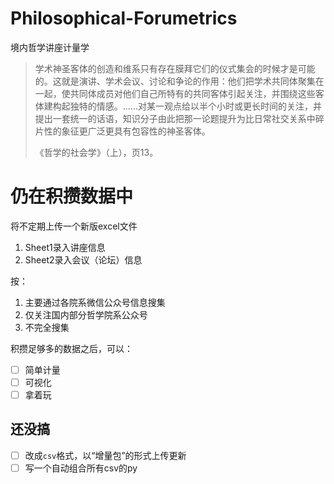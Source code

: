 # Philosophical-Forumetrics
境内哲学讲座计量学

> 学术神圣客体的创造和维系只有存在膜拜它们的仪式集会的时候才是可能的。这就是演讲、学术会议、讨论和争论的作用：他们把学术共同体聚集在一起，使共同体成员对他们自己所特有的共同客体引起关注，并围绕这些客体建构起独特的情感。……对某一观点给以半个小时或更长时间的关注，并提出一套统一的话语，知识分子由此把那一论题提升为比日常社交关系中碎片性的象征更广泛更具有包容性的神圣客体。
> 
> 《哲学的社会学》（上），页13。

# 仍在积攒数据中

将不定期上传一个新版excel文件
1. Sheet1录入讲座信息
2. Sheet2录入会议（论坛）信息

按：
1. 主要通过各院系微信公众号信息搜集
2. 仅关注国内部分哲学院系公众号
3. 不完全搜集

积攒足够多的数据之后，可以：

- [ ] 简单计量
- [ ] 可视化
- [ ] 拿着玩

## 还没搞

- [ ] 改成`csv`格式，以“增量包”的形式上传更新
- [ ] 写一个自动组合所有csv的py
